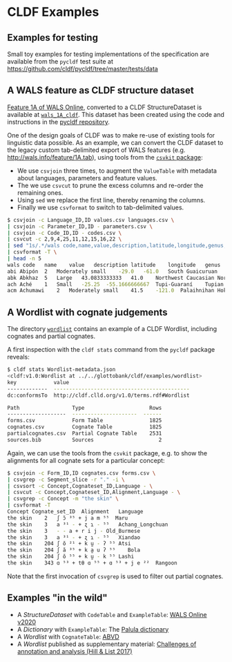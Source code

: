 # CLDF Examples

## Examples for testing

Small toy examples for testing implementations of the specification are available from the `pycldf` test suite at
https://github.com/cldf/pycldf/tree/master/tests/data


## A WALS feature as CLDF structure dataset

[Feature 1A of WALS Online](http://wals.info/feature/1A), converted to a CLDF StructureDataset is available at [`wals_1A_cldf`](wals_1A_cldf). This dataset
has been created using the code and instructions in the [pycldf repository](https://github.com/cldf/pycldf/tree/master/examples).

One of the design goals of CLDF was to make re-use of existing tools for linguistic data possible. As an example, we can convert the CLDF
dataset to the legacy custom tab-delimited export of WALS features (e.g.
http://wals.info/feature/1A.tab), using tools from the [`csvkit` package](https://csvkit.readthedocs.io/):
- We use `csvjoin` three times, to augment the `ValueTable` with metadata about languages, 
  parameters and feature values.
- The we use `csvcut` to prune the excess columns and re-order the remaining ones.
- Using `sed` we replace the first line, thereby renaming the columns.
- Finally we use `csvformat` to switch to tab-delimited values.

```bash
$ csvjoin -c Language_ID,ID values.csv languages.csv \
| csvjoin -c Parameter_ID,ID - parameters.csv \
| csvjoin -c Code_ID,ID - codes.csv \
| csvcut -c 2,9,4,25,11,12,15,16,22 \
| sed "1s/.*/wals code,name,value,description,latitude,longitude,genus,family,area/" \
| csvformat -T \
| head -n 5
wals code	name	value	description	latitude	longitude	genus	family	area
abi	Abipón	2	Moderately small	-29.0	-61.0	South Guaicuruan	Guaicuruan	Phonology
abk	Abkhaz	5	Large	43.0833333333	41.0	Northwest Caucasian	Northwest Caucasian	Phonology
ach	Aché	1	Small	-25.25	-55.1666666667	Tupi-Guaraní	Tupian	Phonology
acm	Achumawi	2	Moderately small	41.5	-121.0	Palaihnihan	Hokan	Phonology
```

## A Wordlist with cognate judgements

The directory [`wordlist`](wordlist) contains an example of a CLDF Wordlist,
including cognates and partial cognates.

A first inspection with the `cldf stats` command from the `pycldf` package reveals:

```bash
$ cldf stats Wordlist-metadata.json
<cldf:v1.0:Wordlist at ../../glottobank/cldf/examples/wordlist>
key            value
-------------  --------------------------------------------
dc:conformsTo  http://cldf.clld.org/v1.0/terms.rdf#Wordlist

Path                 Type                     Rows
-------------------  ---------------------  ------
forms.csv            Form Table               1825
cognates.csv         Cognate Table            1825
partialcognates.csv  Partial Cognate Table    2531
sources.bib          Sources                     2
```

Again, we can use the tools from the `csvkit` package, e.g. to show the
alignments for all cognate sets for a particular concept:

```bash
$ csvjoin -c Form_ID,ID cognates.csv forms.csv \
| csvgrep -c Segment_slice -r "." -i \
| csvsort -c Concept,Cognateset_ID,Language - \
| csvcut -c Concept,Cognateset_ID,Alignment,Language - \
| csvgrep -c Concept -m "the skin" \
| csvformat -T
Concept	Cognate_set_ID	Alignment	Language
the skin	2	ʃ ɔ̆ ³⁵ + j a m ⁵⁵	Maru
the skin	3	a ³¹ - + ʐ ɿ - ⁵⁵	Achang_Longchuan
the skin	3	- - a + r i j -	Old_Burmese
the skin	3	a ³¹ - + ʐ ɿ - ⁵⁵	Xiandao
the skin	204	ʃ ŏ ²¹ + k ṵ - ʔ ⁵⁵	Atsi
the skin	204	ʃ ă ³⁵ + k a̰ u ʔ ⁵⁵	Bola
the skin	204	ʃ ŏ ⁵⁵ + k ṵ - k ⁵⁵	Lashi
the skin	343	ɑ ⁵³ + tθ ɑ ⁵⁵ + ɑ ⁵³ + j e ²²	Rangoon
```

Note that the first invocation of `csvgrep` is used to filter out partial cognates.


## Examples "in the wild"

- A *StructureDataset* with `CodeTable` and `ExampleTable`: [WALS Online v2020](https://github.com/cldf-datasets/wals/tree/v2020/cldf)
- A *Dictionary* with `ExampleTable`: The [Palula dictionary](https://github.com/dictionaria/palula/tree/master/cldf)
- A *Wordlist* with `CognateTable`: [ABVD](https://github.com/lexibank/abvd/tree/master/cldf)
- A *Wordlist* published as supplementary material: [Challenges of annotation and analysis (Hill & List 2017)](http://doi.org/10.5281/zenodo.886179)
